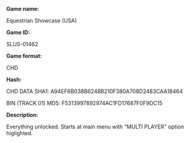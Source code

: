 **Game name:**

Equestrian Showcase (USA)

**Game ID:**

SLUS-01462

**Game format:**

CHD

**Hash:**

CHD DATA SHA1: A94EF6B038B6248B210F380A708D2483CAA18464

BIN (TRACK 01) MD5: F5313997892974AC1FD17687F0F9DC15

**Description:**

Everything unlocked. Starts at main menu with "MULTI PLAYER" option higlighted.